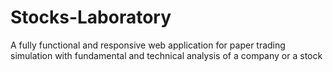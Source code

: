 # Stocks-Laboratory
A fully functional and responsive web application for paper trading simulation with fundamental and technical analysis of a company or a stock
